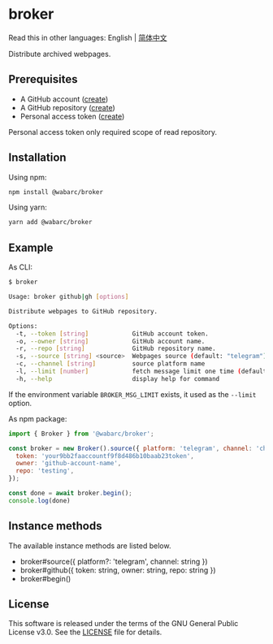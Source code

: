 # broker

Read this in other languages: English | [简体中文](./README_zh-CN.md)

Distribute archived webpages.

## Prerequisites

- A GitHub account ([create](https://github.com/join))
- A GitHub repository ([create](https://github.com/new))
- Personal access token ([create](https://github.com/settings/tokens/new))

Personal access token only required scope of read repository.

## Installation

Using npm:

```bash
npm install @wabarc/broker
```

Using yarn:

```bash
yarn add @wabarc/broker
```

## Example

As CLI:

```bash
$ broker

Usage: broker github|gh [options]

Distribute webpages to GitHub repository.

Options:
  -t, --token [string]            GitHub account token.
  -o, --owner [string]            GitHub account name.
  -r, --repo [string]             GitHub repository name.
  -s, --source [string] <source>  Webpages source (default: "telegram")
  -c, --channel [string]          source platform name
  -l, --limit [number]            fetch message limit one time (default: 25)
  -h, --help                      display help for command
```

If the environment variable `BROKER_MSG_LIMIT` exists, it used as the `--limit` option.

As npm package:

```javascript
import { Broker } from '@wabarc/broker';

const broker = new Broker().source({ platform: 'telegram', channel: 'channel-name' }).github({
  token: 'your9bb2faaccountf9f8d486b10baab23token',
  owner: 'github-account-name',
  repo: 'testing',
});

const done = await broker.begin();
console.log(done)
```

## Instance methods

The available instance methods are listed below.

- broker#source({ platform?: 'telegram', channel: string })
- broker#github({ token: string, owner: string, repo: string })
- broker#begin()

## License

This software is released under the terms of the GNU General Public License v3.0. See the [LICENSE](https://github.com/wabarc/broker/blob/main/LICENSE) file for details.

